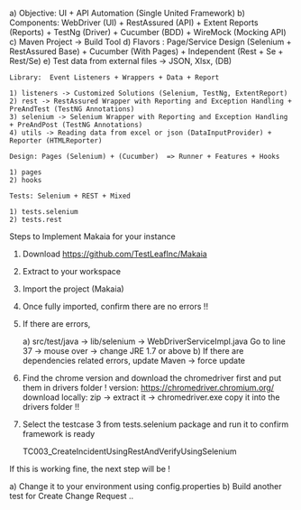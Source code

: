 a) Objective: UI + API Automation (Single United Framework)
b) Components: WebDriver (UI) + RestAssured (API) + Extent Reports (Reports) + TestNg (Driver) + Cucumber (BDD) + WireMock (Mocking API)
c) Maven Project -> Build Tool
d) Flavors : Page/Service Design (Selenium + RestAssured Base) + Cucumber (With Pages) + Independent (Rest + Se + Rest/Se)
e) Test data from external files -> JSON, Xlsx, (DB)


	Library:  Event Listeners + Wrappers + Data + Report 

	1) listeners -> Customized Solutions (Selenium, TestNg, ExtentReport)
	2) rest -> RestAssured Wrapper with Reporting and Exception Handling + PreAndTest (TestNG Annotations)
	3) selenium -> Selenium Wrapper with Reporting and Exception Handling + PreAndPost (TestNG Annotations)
	4) utils -> Reading data from excel or json (DataInputProvider) + Reporter (HTMLReporter)

	Design: Pages (Selenium) + (Cucumber)  => Runner + Features + Hooks 

	1) pages
	2) hooks 

	Tests: Selenium + REST + Mixed 

	1) tests.selenium
	2) tests.rest 


Steps to Implement Makaia for your instance

1) Download https://github.com/TestLeafInc/Makaia
2) Extract to your workspace
3) Import the project (Makaia)
4) Once fully imported, confirm there are no errors !!
5) If there are errors, 

	a) src/test/java -> lib/selenium -> WebDriverServiceImpl.java
	   Go to line 37 -> mouse over -> change JRE 1.7 or above
	b) If there are dependencies related errors, update Maven -> force update 

6) Find the chrome version and download the chromedriver first and put them in drivers folder !
	version: https://chromedriver.chromium.org/
	download locally: zip -> extract it -> chromedriver.exe
	copy it into the drivers folder !!

7) Select the testcase 3 from tests.selenium package and run it to confirm framework is ready

	TC003_CreateIncidentUsingRestAndVerifyUsingSelenium

If this is working fine, the next step will be !

a) Change it to your environment using config.properties
b) Build another test for Create Change Request ..

